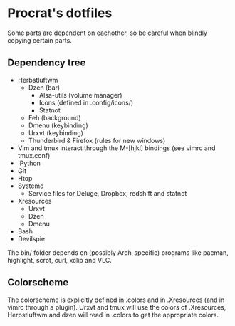 Procrat's dotfiles
==================

Some parts are dependent on eachother, so be careful when blindly copying
certain parts.


Dependency tree
---------------

- Herbstluftwm
    - Dzen (bar)
        - Alsa-utils (volume manager)
        - Icons (defined in .config/icons/)
        - Statnot
    - Feh (background)
    - Dmenu (keybinding)
    - Urxvt (keybinding)
    - Thunderbird & Firefox (rules for new windows)
- Vim and tmux interact through the M-[hjkl] bindings (see vimrc and tmux.conf)
- IPython
- Git
- Htop
- Systemd
    - Service files for Deluge, Dropbox, redshift and statnot
- Xresources
    - Urxvt
    - Dzen
    - Dmenu
- Bash
- Devilspie

The bin/ folder depends on (possibly Arch-specific) programs like pacman,
highlight, scrot, curl, xclip and VLC.


Colorscheme
-----------

The colorscheme is explicitly defined in .colors and in .Xresources (and in vimrc through a plugin). Urxvt and tmux will use the colors of .Xresources, Herbstluftwm and dzen will read in .colors to get the appropriate colors.
